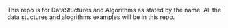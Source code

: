 This repo is for DataStuctures and Algorithms as stated by the name. All the data stuctures and alogrithms examples will be in this repo.
